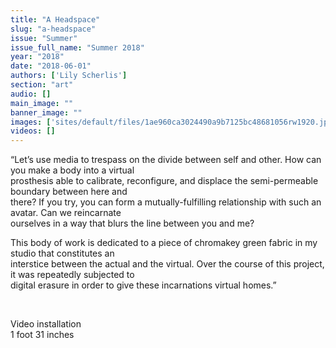 ```yaml
---
title: "A Headspace"
slug: "a-headspace"
issue: "Summer"
issue_full_name: "Summer 2018"
year: "2018"
date: "2018-06-01"
authors: ['Lily Scherlis']
section: "art"
audio: []
main_image: ""
banner_image: ""
images: ['sites/default/files/1ae960ca3024490a9b7125bc48681056rw1920.jpg']
videos: []
---
```

“Let’s use media to trespass on the divide between self and other. How can you make a body into a virtual  
prosthesis able to calibrate, reconfigure, and displace the semi-permeable boundary between here and  
there? If you try, you can form a mutually-fulfilling relationship with such an avatar. Can we reincarnate  
ourselves in a way that blurs the line between you and me?

   
This body of work is dedicated to a piece of chromakey green fabric in my studio that constitutes an  
interstice between the actual and the virtual. Over the course of this project, it was repeatedly subjected to  
digital erasure in order to give these incarnations virtual homes.”

  

 Video installation  
1 foot 31 inches

